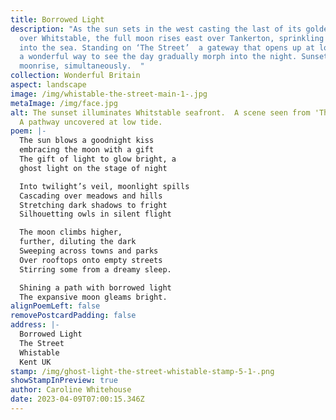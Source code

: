 ```yaml
---
title: Borrowed Light
description: "As the sun sets in the west casting the last of its golden rays
  over Whitstable, the full moon rises east over Tankerton, sprinkling silver
  into the sea. Standing on ‘The Street’  a gateway that opens up at low tide is
  a wonderful way to see the day gradually morph into the night. Sunset and
  moonrise, simultaneously.  "
collection: Wonderful Britain
aspect: landscape
image: /img/whistable-the-street-main-1-.jpg
metaImage: /img/face.jpg
alt: The sunset illuminates Whitstable seafront.  A scene seen from 'The Street'
  A pathway uncovered at low tide.
poem: |-
  The sun blows a goodnight kiss
  embracing the moon with a gift 
  The gift of light to glow bright, a
  ghost light on the stage of night

  Into twilight’s veil, moonlight spills
  Cascading over meadows and hills
  Stretching dark shadows to fright
  Silhouetting owls in silent flight

  The moon climbs higher, 
  further, diluting the dark
  Sweeping across towns and parks
  Over rooftops onto empty streets
  Stirring some from a dreamy sleep.

  Shining a path with borrowed light
  The expansive moon gleams bright.
alignPoemLeft: false
removePostcardPadding: false
address: |-
  Borrowed Light
  The Street
  Whistable
  Kent UK
stamp: /img/ghost-light-the-street-whistable-stamp-5-1-.png
showStampInPreview: true
author: Caroline Whitehouse
date: 2023-04-09T07:00:15.346Z
---
```

